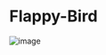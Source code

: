 # Flappy-Bird




![image](https://github.com/user-attachments/assets/f73e7bd0-23a4-44c6-86fd-593dac5953b2)
